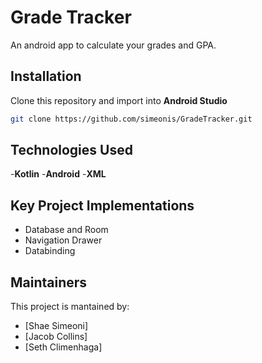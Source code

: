 # Grade Tracker
An android app to calculate your grades and GPA.  

## Installation
Clone this repository and import into **Android Studio**
```bash
git clone https://github.com/simeonis/GradeTracker.git
```
## Technologies Used

-**Kotlin** -**Android** -**XML**  

## Key Project Implementations
* Database and Room 
* Navigation Drawer
* Databinding

## Maintainers
This project is mantained by:
* [Shae Simeoni]
* [Jacob Collins]
* [Seth Climenhaga]
